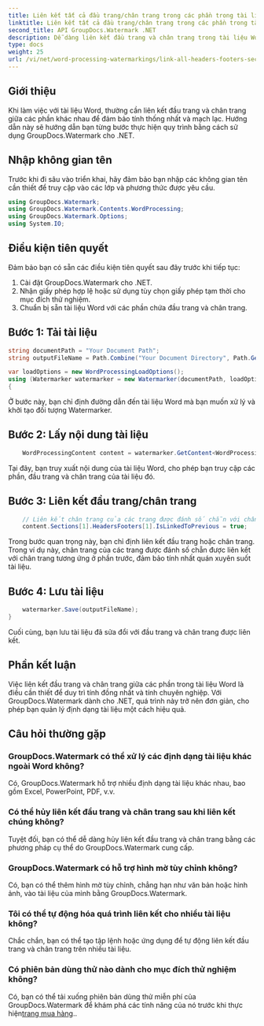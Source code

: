 ```yaml
---
title: Liên kết tất cả đầu trang/chân trang trong các phần trong tài liệu Word
linktitle: Liên kết tất cả đầu trang/chân trang trong các phần trong tài liệu Word
second_title: API GroupDocs.Watermark .NET
description: Dễ dàng liên kết đầu trang và chân trang trong tài liệu Word bằng GroupDocs.Watermark cho .NET. Đảm bảo tính nhất quán và chuyên nghiệp một cách dễ dàng.
type: docs
weight: 25
url: /vi/net/word-processing-watermarkings/link-all-headers-footers-section-word-docs/
---
```

## Giới thiệu
Khi làm việc với tài liệu Word, thường cần liên kết đầu trang và chân trang giữa các phần khác nhau để đảm bảo tính thống nhất và mạch lạc. Hướng dẫn này sẽ hướng dẫn bạn từng bước thực hiện quy trình bằng cách sử dụng GroupDocs.Watermark cho .NET.
## Nhập không gian tên
Trước khi đi sâu vào triển khai, hãy đảm bảo bạn nhập các không gian tên cần thiết để truy cập vào các lớp và phương thức được yêu cầu.
```csharp
using GroupDocs.Watermark;
using GroupDocs.Watermark.Contents.WordProcessing;
using GroupDocs.Watermark.Options;
using System.IO;
```
## Điều kiện tiên quyết
Đảm bảo bạn có sẵn các điều kiện tiên quyết sau đây trước khi tiếp tục:
1. Cài đặt GroupDocs.Watermark cho .NET.
2. Nhận giấy phép hợp lệ hoặc sử dụng tùy chọn giấy phép tạm thời cho mục đích thử nghiệm.
3. Chuẩn bị sẵn tài liệu Word với các phần chứa đầu trang và chân trang.
## Bước 1: Tải tài liệu
```csharp
string documentPath = "Your Document Path";
string outputFileName = Path.Combine("Your Document Directory", Path.GetFileName(documentPath));

var loadOptions = new WordProcessingLoadOptions();
using (Watermarker watermarker = new Watermarker(documentPath, loadOptions))
{
```
Ở bước này, bạn chỉ định đường dẫn đến tài liệu Word mà bạn muốn xử lý và khởi tạo đối tượng Watermarker.
## Bước 2: Lấy nội dung tài liệu
```csharp
    WordProcessingContent content = watermarker.GetContent<WordProcessingContent>();
```
Tại đây, bạn truy xuất nội dung của tài liệu Word, cho phép bạn truy cập các phần, đầu trang và chân trang của tài liệu đó.
## Bước 3: Liên kết đầu trang/chân trang
```csharp
    // Liên kết chân trang của các trang được đánh số chẵn với chân trang tương ứng ở phần trước
    content.Sections[1].HeadersFooters[1].IsLinkedToPrevious = true;
```
Trong bước quan trọng này, bạn chỉ định liên kết đầu trang hoặc chân trang. Trong ví dụ này, chân trang của các trang được đánh số chẵn được liên kết với chân trang tương ứng ở phần trước, đảm bảo tính nhất quán xuyên suốt tài liệu.

## Bước 4: Lưu tài liệu
```csharp
    watermarker.Save(outputFileName);
}
```
Cuối cùng, bạn lưu tài liệu đã sửa đổi với đầu trang và chân trang được liên kết.

## Phần kết luận
Việc liên kết đầu trang và chân trang giữa các phần trong tài liệu Word là điều cần thiết để duy trì tính đồng nhất và tính chuyên nghiệp. Với GroupDocs.Watermark dành cho .NET, quá trình này trở nên đơn giản, cho phép bạn quản lý định dạng tài liệu một cách hiệu quả.
## Câu hỏi thường gặp
### GroupDocs.Watermark có thể xử lý các định dạng tài liệu khác ngoài Word không?
Có, GroupDocs.Watermark hỗ trợ nhiều định dạng tài liệu khác nhau, bao gồm Excel, PowerPoint, PDF, v.v.
### Có thể hủy liên kết đầu trang và chân trang sau khi liên kết chúng không?
Tuyệt đối, bạn có thể dễ dàng hủy liên kết đầu trang và chân trang bằng các phương pháp cụ thể do GroupDocs.Watermark cung cấp.
### GroupDocs.Watermark có hỗ trợ hình mờ tùy chỉnh không?
Có, bạn có thể thêm hình mờ tùy chỉnh, chẳng hạn như văn bản hoặc hình ảnh, vào tài liệu của mình bằng GroupDocs.Watermark.
### Tôi có thể tự động hóa quá trình liên kết cho nhiều tài liệu không?
Chắc chắn, bạn có thể tạo tập lệnh hoặc ứng dụng để tự động liên kết đầu trang và chân trang trên nhiều tài liệu.
### Có phiên bản dùng thử nào dành cho mục đích thử nghiệm không?
 Có, bạn có thể tải xuống phiên bản dùng thử miễn phí của GroupDocs.Watermark để khám phá các tính năng của nó trước khi thực hiện[trang mua hàng](https://purchase.groupdocs.com/temporary-license/)..